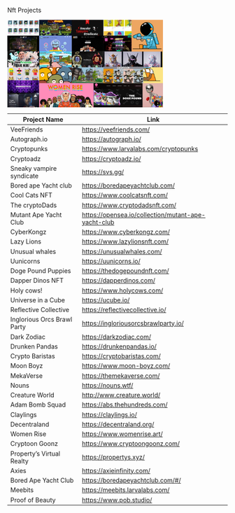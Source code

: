 Nft Projects

<img align='center' src='./Progetto senza titolo (40).png' alt='logo' height='200px'>

| Project Name | Link | 
| --- | --- |
| VeeFriends| https://veefriends.com/|
| Autograph.io| https://autograph.io/|
| Cryptopunks | https://www.larvalabs.com/cryptopunks |
| Cryptoadz | https://cryptoadz.io/ |
| Sneaky vampire syndicate| https://svs.gg/ |
| Bored ape Yacht club| https://boredapeyachtclub.com/ |
| Cool Cats NFT| https://www.coolcatsnft.com/|
| The cryptoDads| https://www.cryptodadsnft.com/|
| Mutant Ape Yacht Club| https://opensea.io/collection/mutant-ape-yacht-club|
| CyberKongz| https://www.cyberkongz.com/|
| Lazy Lions | https://www.lazylionsnft.com/|
| Unusual whales | https://unusualwhales.com/|
| Uunicorns| https://uunicorns.io/|
| Doge Pound Puppies| https://thedogepoundnft.com/|
| Dapper Dinos NFT| https://dapperdinos.com/|
| Holy cows!| https://www.holycows.com/|
| Universe in a Cube| https://ucube.io/|
| Reflective Collective| https://reflectivecollective.io/|
| Inglorious Orcs Brawl Party| https://ingloriousorcsbrawlparty.io/|
| Dark Zodiac| https://darkzodiac.com/|
| Drunken Pandas| https://drunkenpandas.io/|
| Crypto Baristas| https://cryptobaristas.com/|
| Moon Boyz| https://www.moon-boyz.com/|
| MekaVerse| https://themekaverse.com/|
| Nouns| https://nouns.wtf/|
| Creature World| http://www.creature.world/|
| Adam Bomb Squad| https://abs.thehundreds.com/|
| Claylings| https://claylings.io/|
| Decentraland| https://decentraland.org/|
| Women Rise| https://www.womenrise.art/|
| Cryptoon Goonz| https://www.cryptoongoonz.com/|
| Property’s Virtual Realty| https://propertys.xyz/|
| Axies| https://axieinfinity.com/|
| Bored Ape Yacht Club| https://boredapeyachtclub.com/#/ |
| Meebits | https://meebits.larvalabs.com/|
| Proof of Beauty| https://www.pob.studio/|
